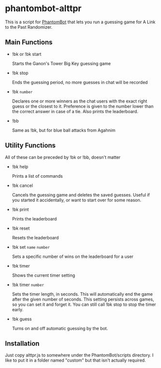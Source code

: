 # phantombot-alttpr
This is a script for [PhantomBot](https://github.com/PhantomBot/PhantomBot) that lets you run a guessing game for A Link to the Past Randomizer.

## Main Functions

* !bk or !bk start
  
  Starts the Ganon's Tower Big Key guessing game

* !bk stop
  
  Ends the guessing period, no more guesses in chat will be recorded
  
* !bk `number`
  
  Declares one or more winners as the chat users with the exact right guess or the closest to it. Preference is given to the number lower than the correct answer in case of a tie. Also prints the leaderboard.
  
* !bb
  
  Same as !bk, but for blue ball attacks from Agahnim
  
## Utility Functions
All of these can be preceded by !bk or !bb, doesn't matter

* !bk help

  Prints a list of commands

* !bk cancel
  
  Cancels the guessing game and deletes the saved guesses. Useful if you started it accidentally, or want to start over for some reason.
  
* !bk print
  
  Prints the leaderboard
  
* !bk reset
  
  Resets the leaderboard
  
* !bk set `name` `number`
  
  Sets a specific number of wins on the leaderboard for a user
  
* !bk timer
  
  Shows the current timer setting
  
* !bk timer `number`
  
  Sets the timer length, in seconds. This will automatically end the game after the given number of seconds. This setting persists across games, so you can set it and forget it. You can still call !bk stop to stop the timer early.

* !bk guess

  Turns on and off automatic guessing by the bot.

## Installation
Just copy alttpr.js to somewhere under the PhantomBot/scripts directory. I like to put it in a folder named "custom" but that isn't actually required.

